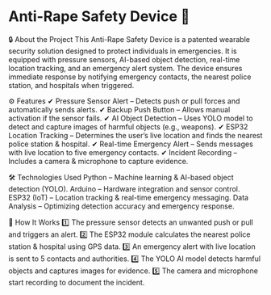 # Anti-Rape Safety Device 🚨

🔒 About the Project
This Anti-Rape Safety Device is a patented wearable security solution designed to protect individuals in emergencies. It is equipped with pressure sensors, AI-based object detection, real-time location tracking, and an emergency alert system. The device ensures immediate response by notifying emergency contacts, the nearest police station, and hospitals when triggered.

⚙️ Features
 ✔ Pressure Sensor Alert – Detects push or pull forces and automatically sends alerts.
 ✔ Backup Push Button – Allows manual activation if the sensor fails.
 ✔ AI Object Detection – Uses YOLO model to detect and capture images of harmful objects (e.g., weapons).
 ✔ ESP32 Location Tracking – Determines the user’s live location and finds the nearest police station & hospital.
 ✔ Real-time Emergency Alert – Sends messages with live location to five emergency contacts.
 ✔ Incident Recording – Includes a camera & microphone to capture evidence.

🛠️ Technologies Used
Python – Machine learning & AI-based object detection (YOLO).
Arduino – Hardware integration and sensor control.
ESP32 (IoT) – Location tracking & real-time emergency messaging.
Data Analysis – Optimizing detection accuracy and emergency response.

📜 How It Works
1️⃣ The pressure sensor detects an unwanted push or pull and triggers an alert.
2️⃣ The ESP32 module calculates the nearest police station & hospital using GPS data.
3️⃣ An emergency alert with live location is sent to 5 contacts and authorities.
4️⃣ The YOLO AI model detects harmful objects and captures images for evidence.
5️⃣ The camera and microphone start recording to document the incident.
